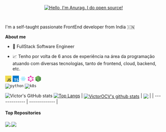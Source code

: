 <p align="center"><a href="https://anuraghazra.github.io"><img width="80%" alt="Hello, I'm Anurag. I do open source!" src="./assets/gh-readme-header.png" /></a></p>

<br />

I'm a self-taught passionate FrontEnd developer from India 🇮🇳

**About me**

- 💼 FullStack Software Engineer

- 📈 Tenho por volta de 6 anos de experiência na área da programação atuando com diversas tecnologias, tanto de frontend, cloud, backend, etc.



<code><img height="20" alt="javascript" src="https://raw.githubusercontent.com/github/explore/80688e429a7d4ef2fca1e82350fe8e3517d3494d/topics/javascript/javascript.png"></code>
<code><img height="20" alt="typescript" src="https://raw.githubusercontent.com/github/explore/80688e429a7d4ef2fca1e82350fe8e3517d3494d/topics/typescript/typescript.png"></code>
<code><img height="20" alt="react" src="https://raw.githubusercontent.com/github/explore/80688e429a7d4ef2fca1e82350fe8e3517d3494d/topics/react/react.png"></code>
<code><img height="20" alt="graphql" src="https://raw.githubusercontent.com/github/explore/5c058a388828bb5fde0bcafd4bc867b5bb3f26f3/topics/graphql/graphql.png"></code>
<code><img height="20" alt="nodejs" src="https://raw.githubusercontent.com/github/explore/80688e429a7d4ef2fca1e82350fe8e3517d3494d/topics/nodejs/nodejs.png"></code>    
<code><img height="20" alt="python" src="https://raw.githubusercontent.com/jmnote/z-icons/master/svg/python.svg"></code>
<code><img height="20" alt="k8s" src="https://raw.githubusercontent.com/jmnote/z-icons/master/svg/kubernetes.svg"></code>


![Victor's GitHub stats](https://github-readme-stats.vercel.app/api?username=victorocvh&show_icons=true&theme=blue-green)
[![Top Langs](https://github-readme-stats.vercel.app/api/top-langs/?username=victorocv)](https://github.com/victorocv/github-readme-stats)
| <a href="https://github.com/victorocvh/github-readme-stats"><img align="center" src="https://github-readme-stats.vercel.app/api?username=victorocvh&show_icons=true&include_all_commits=true&theme=buefy&hide_border=true" alt="VictorOCV's github stats" /></a> | <a href="https://github.com/victorocvh/github-readme-stats"><img align="center" src="https://github-readme-stats.vercel.app/api/top-langs/?username=victorocvh&layout=compact&theme=buefy&hide_border=true" /></a> |
| ------------- | ------------- |

#### Top Repositories


<a href="https://github.com/victorocvh/django-lab">
  <img align="center" src="https://github-readme-stats.vercel.app/api/pin/?username=victorocv&repo=django-lab&theme=buefy" />
</a>
<a href="https://github.com/victorocvh/daemonset-app">
  <img align="center" src="https://github-readme-stats.vercel.app/api/pin/?username=victorocv&repo=daemonset-app&theme=buefy" />
</a>

<br />
<br />
